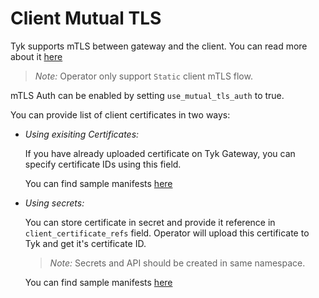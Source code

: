 # Client Mutual TLS

Tyk supports mTLS between gateway and the client. You can read more about it [here](https://tyk.io/docs/nightly/basic-config-and-security/security/mutual-tls/client-mtls)

> *Note:*  Operator only support `Static` client mTLS flow.

mTLS Auth can be enabled by setting `use_mutual_tls_auth` to true.

You can provide list of client certificates in two ways:
- *Using exisiting Certificates:*

  If you have already uploaded certificate on Tyk Gateway, you can specify certificate IDs using this field.

  You can find sample manifests [here](./../../config/samples/mtls/client/httpbin_client_mtls_using_certids.yaml)

- *Using secrets:*

  You can store certificate in secret and provide it reference in `client_certificate_refs` field.
  Operator will upload this certificate to Tyk and get it's certificate ID. 
  > *Note:* Secrets and API should be created in same namespace.

  You can find sample manifests [here](./../../config/samples/mtls/client/httpbin_client_mtls_using_secret.yaml)

